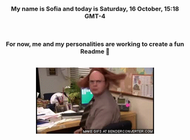 


<div align="center">
<h3 >My name is Sofia and today is Saturday, 16 October, 15:18 GMT-4</h3><br>
<h3 >For now, me and my personalities are working to create a fun Readme 👋
</h3><br>
<img src='img/dwight.gif' alt='working...'/>
</div>
